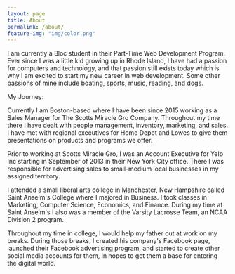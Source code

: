 ```yaml
---
layout: page
title: About
permalink: /about/
feature-img: "img/color.png"
---
```


I am currently a Bloc student in their Part-Time Web Development Program. Ever since I was a little kid growing up in Rhode Island, I have had a passion for computers and technology, and that passion still exists today which is why I am excited to start my new career in web development. Some other passions of mine include boating, sports, music, reading, and dogs.

My Journey:

Currently I am Boston-based where I have been since 2015 working as a Sales Manager for The Scotts Miracle Gro Company. Throughout my time there I have dealt with people management, inventory, marketing, and sales. I have met with regional executives for Home Depot and Lowes to give them presentations on products and programs we offer.

Prior to working at Scotts Miracle Gro, I was an Account Executive for Yelp Inc starting in September of 2013 in their New York City office. There I was responsible for advertising sales to small-medium local businesses in my assigned territory.

I attended a small liberal arts college in Manchester, New Hampshire called Saint Anselm's College where I majored in Business. I took classes in Marketing, Computer Science, Economics, and Finance. During my time at Saint Anselm's I also was a member of the Varsity Lacrosse Team, an NCAA Division 2 program.

Throughout my time in college, I would help my father out at work on my breaks. During those breaks, I created his company's Facebook page, launched their Facebook advertising program, and started to create other social media accounts for them, in hopes to get them a base for entering the digital world.
